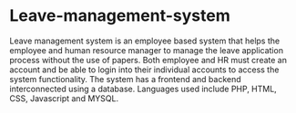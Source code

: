 # Leave-management-system
Leave management system is an employee based system that helps the employee and human resource manager to manage the leave application process without the use of papers.
Both employee and HR must create an account and be able to login into their individual accounts to access the system functionality.
The system has a frontend and backend interconnected using a database.
Languages used include PHP, HTML, CSS, Javascript and MYSQL.
